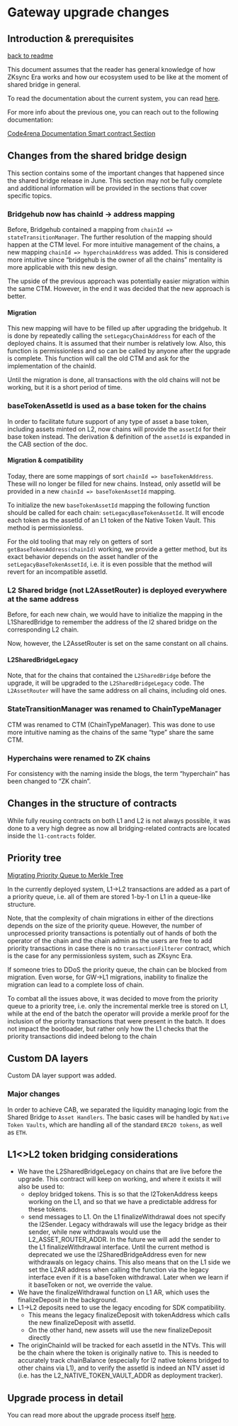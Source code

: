 # Gateway upgrade changes

## Introduction & prerequisites

[back to readme](../../README.md)

This document assumes that the reader has general knowledge of how ZKsync Era works and how our ecosystem used to be
like at the moment of shared bridge in general.

To read the documentation about the current system, you can read [here](../../README.md).

For more info about the previous one, you can reach out to the following documentation:

[Code4rena Documentation Smart contract Section](https://github.com/code-423n4/2024-03-zksync/tree/main/docs/Smart%20contract%20Section)

## Changes from the shared bridge design

This section contains some of the important changes that happened since the shared bridge release in June. This section
may not be fully complete and additional information will be provided in the sections that cover specific topics.

### Bridgehub now has chainId → address mapping

Before, Bridgehub contained a mapping from `chainId => stateTransitionManager`. The further resolution of the mapping
should happen at the CTM level. For more intuitive management of the chains, a new mapping
`chainId => hyperchainAddress` was added. This is considered more intuitive since “bridgehub is the owner of all the
chains” mentality is more applicable with this new design.

The upside of the previous approach was potentially easier migration within the same CTM. However, in the end it was
decided that the new approach is better.

#### Migration

This new mapping will have to be filled up after upgrading the bridgehub. It is done by repeatedly calling the
`setLegacyChainAddress` for each of the deployed chains. It is assumed that their number is relatively low. Also, this
function is permissionless and so can be called by anyone after the upgrade is complete. This function will call the old
CTM and ask for the implementation of the chainId.

Until the migration is done, all transactions with the old chains will not be working, but it is a short period of time.

### baseTokenAssetId is used as a base token for the chains

In order to facilitate future support of any type of asset a base token, including assets minted on L2, now chains will
provide the `assetId` for their base token instead. The derivation & definition of the `assetId` is expanded in the CAB
section of the doc.

#### Migration & compatibility

Today, there are some mappings of sort `chainId => baseTokenAddress`. These will no longer be filled for new chains.
Instead, only assetId will be provided in a new `chainId => baseTokenAssetId` mapping.

To initialize the new `baseTokenAssetId` mapping the following function should be called for each chain:
`setLegacyBaseTokenAssetId`. It will encode each token as the assetId of an L1 token of the Native Token Vault. This
method is permissionless.

For the old tooling that may rely on getters of sort `getBaseTokenAddress(chainId)` working, we provide a getter method,
but its exact behavior depends on the asset handler of the `setLegacyBaseTokenAssetId`, i.e. it is even possible that
the method will revert for an incompatible assetId.

### L2 Shared bridge (not L2AssetRouter) is deployed everywhere at the same address

Before, for each new chain, we would have to initialize the mapping in the L1SharedBridge to remember the address of the
l2 shared bridge on the corresponding L2 chain.

Now, however, the L2AssetRouter is set on the same constant on all chains.

#### L2SharedBridgeLegacy

Note, that for the chains that contained the `L2SharedBridge` before the upgrade, it will be upgraded to the
`L2SharedBridgeLegacy` code. The `L2AssetRouter` will have the same address on all chains, including old ones.

### StateTransitionManager was renamed to ChainTypeManager

CTM was renamed to CTM (ChainTypeManager). This was done to use more intuitive naming as the chains of the same “type”
share the same CTM.

### Hyperchains were renamed to ZK chains

For consistency with the naming inside the blogs, the term “hyperchain” has been changed to “ZK chain”.

## Changes in the structure of contracts

While fully reusing contracts on both L1 and L2 is not always possible, it was done to a very high degree as now all
bridging-related contracts are located inside the `l1-contracts` folder.

## Priority tree

[Migrating Priority Queue to Merkle Tree](../../contracts/settlement_contracts/priority_queue/priority-queue.md)

In the currently deployed system, L1→L2 transactions are added as a part of a priority queue, i.e. all of them are
stored 1-by-1 on L1 in a queue-like structure.

Note, that the complexity of chain migrations in either of the directions depends on the size of the priority queue.
However, the number of unprocessed priority transactions is potentially out of hands of both the operator of the chain
and the chain admin as the users are free to add priority transactions in case there is no `transactionFilterer`
contract, which is the case for any permissionless system, such as ZKsync Era.

If someone tries to DDoS the priority queue, the chain can be blocked from migration. Even worse, for GW→L1 migrations,
inability to finalize the migration can lead to a complete loss of chain.

To combat all the issues above, it was decided to move from the priority queue to a priority tree, i.e. only the
incremental merkle tree is stored on L1, while at the end of the batch the operator will provide a merkle proof for the
inclusion of the priority transactions that were present in the batch. It does not impact the bootloader, but rather
only how the L1 checks that the priority transactions did indeed belong to the chain

## Custom DA layers

Custom DA layer support was added.

### Major changes

In order to achieve CAB, we separated the liquidity managing logic from the Shared Bridge to `Asset Handlers`. The basic
cases will be handled by `Native Token Vaults`, which are handling all of the standard `ERC20 tokens`, as well as `ETH`.

## L1<>L2 token bridging considerations

- We have the L2SharedBridgeLegacy on chains that are live before the upgrade. This contract will keep on working, and
  where it exists it will also be used to:
  - deploy bridged tokens. This is so that the l2TokenAddress keeps working on the L1, and so that we have a predictable
    address for these tokens.
  - send messages to L1. On the L1 finalizeWithdrawal does not specify the l2Sender. Legacy withdrawals will use the
    legacy bridge as their sender, while new withdrawals would use the L2_ASSET_ROUTER_ADDR. In the future we will add
    the sender to the L1 finalizeWithdrawal interface. Until the current method is deprecated we use the
    l2SharedBridgeAddress even for new withdrawals on legacy chains. This also means that on the L1 side we set the L2AR
    address when calling the function via the legacy interface even if it is a baseToken withdrawal. Later when we learn
    if it baseToken or not, we override the value.
- We have the finalizeWithdrawal function on L1 AR, which uses the finalizeDeposit in the background.
- L1→L2 deposits need to use the legacy encoding for SDK compatibility.
  - This means the legacy finalizeDeposit with tokenAddress which calls the new finalizeDeposit with assetId.
  - On the other hand, new assets will use the new finalizeDeposit directly
- The originChainId will be tracked for each assetId in the NTVs. This will be the chain where the token is originally
  native to. This is needed to accurately track chainBalance (especially for l2 native tokens bridged to other chains
  via L1), and to verify the assetId is indeed an NTV asset id (i.e. has the L2_NATIVE_TOKEN_VAULT_ADDR as deployment
  tracker).

## Upgrade process in detail

You can read more about the upgrade process itself [here](./upgrade_process.md).
